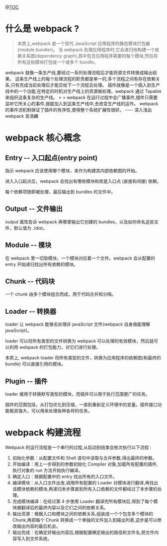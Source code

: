 @[TOC](webpack构建原理)

# 什么是 webpack ?
> 本质上,webpack 是一个现代 JavaScript 应用程序的静态模块打包器(module bundler)。 当 webpack 处理应用程序时,它会递归地构建一个依赖关系图(dependency graph),其中包含应用程序需要的每个模块,然后将所有这些模块打包成一个或多个 bundle。

  webpack 就像一条生产线,要经过一系列处理流程后才能将源文件转换成输出结果。 这条生产线上的每个处理流程的职责都是单一的,多个流程之间有存在依赖关系,只有完成当前处理后才能交给下一个流程去处理。 插件就像是一个插入到生产线中的一个功能,在特定的时机对生产线上的资源做处理。webpack 通过 Tapable 来组织这条复杂的生产线。 > > webpack 在运行过程中会广播事件,插件只需要监听它所关心的事件,就能加入到这条生产线中,去改变生产线的运作。 webpack 的事件流机制保证了插件的有序性,使得整个系统扩展性很好。 ---- 深入浅出 webpack 吴浩麟

# webpack 核心概念

## Entry -- 入口起点(entry point)
指示 webpack 应该使用哪个模块，来作为构建其内部依赖图的开始。

进入入口起点后，webpack 会找出有哪些模块和库是入口点 (直接和间接) 依赖。

每个依赖项随即被处理，最后输出到 bundles 的文件中。

## Output -- 文件输出
output 属性告诉 webpack 再哪里输出它创建的 bundles，以及如何命名这些文件，默认值为 ./dist。

## Module -- 模块
在 webpack 里一切皆模块，一个模块对应着一个文件。webpack 会从配置的 entry 开始递归找出所有依赖的模块。

## Chunk -- 代码块
一个 chunk 由多个模块组合而成，用于代码合并和分隔。

## Loader -- 转换器
loader 让 webpack 能够去处理非 javaScript 文件(webpack 自身值能理解 javaScript)。

loader 可以将所有类型的文件转换为 webpack 可以处理的有效模块，然后就可以利用 webpack 的打包能力，对它们进行处理。

本质上, webpack loader 将所有类型的文件，转换为应用程序的依赖图(和最终的 bundle) 可以直接引用的模块。

## Plugin -- 插件
loader 被用于转换默写类型的模块，而插件可以用于执行范围更广的任务。

插件的范围包括，从打包优化到压缩，一直到重新定义环境中的变量。插件接口功能极其强大，可以用来处理各种各样的任务。


# webpack 构建流程

Webpack 的运行流程是一个串行的过程,从启动到结束会依次执行以下流程 :

1. 初始化参数：从配置文件和 Shell 语句中读取与合并参数,得出最终的参数。
2. 开始编译：用上一步得到的参数初始化 Compiler 对象,加载所有配置的插件,执行对象的 run 方法开始执行编译。
3. 确定入口：根据配置中的 entry 找出所有的入口文件。
4. 编译模块：从入口文件出发,调用所有配置的 Loader 对模块进行翻译,再找出该模块依赖的模块,再递归本步骤直到所有入口依赖的文件都经过了本步骤的处理。
5. 完成模块编译：在经过第 4 步使用 Loader 翻译完所有模块后,得到了每个模块被翻译后的最终内容以及它们之间的依赖关系。
6. 输出资源：根据入口和模块之间的依赖关系,组装成一个个包含多个模块的 Chunk,再把每个 Chunk 转换成一个单独的文件加入到输出列表,这步是可以修改输出内容的最后机会。
7. 输出完成：在确定好输出内容后,根据配置确定输出的路径和文件名,把文件内容写入到文件系统。
